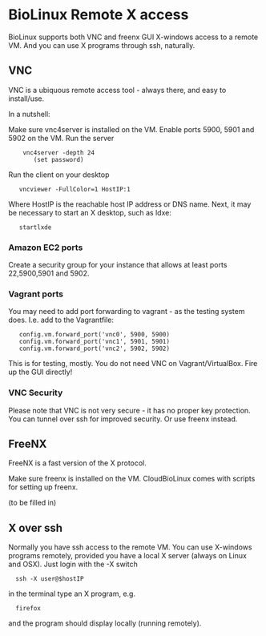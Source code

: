 # BioLinux Remote X access

BioLinux supports both VNC and freenx GUI X-windows access to a remote
VM. And you can use X programs through ssh, naturally.

## VNC

VNC is a ubiquous remote access tool - always there, and easy to install/use.

In a nutshell:

Make sure vnc4server is installed on the VM.  Enable ports 5900, 5901 and 5902
on the VM. Run the server

        vnc4server -depth 24
           (set password)

Run the client on your desktop

       vncviewer -FullColor=1 HostIP:1

Where HostIP is the reachable host IP address or DNS name. Next, it 
may be necessary to start an X desktop, such as ldxe:

       startlxde

### Amazon EC2 ports

Create a security group for your instance that allows at least ports 
22,5900,5901 and 5902.

### Vagrant ports

You may need to add port forwarding to vagrant - as the testing system
does. I.e. add to the Vagrantfile:

       config.vm.forward_port('vnc0', 5900, 5900)
       config.vm.forward_port('vnc1', 5901, 5901)
       config.vm.forward_port('vnc2', 5902, 5902)

This is for testing, mostly. You do not need VNC on Vagrant/VirtualBox. Fire up
the GUI directly!

### VNC Security

Please note that VNC is not very secure - it has no proper key protection. You
can tunnel over ssh for improved security. Or use freenx instead.

## FreeNX

FreeNX is a fast version of the X protocol.

Make sure freenx is installed on the VM. CloudBioLinux comes with scripts
for setting up freenx.

(to be filled in)

## X over ssh

Normally you have ssh access to the remote VM. You can use X-windows programs
remotely, provided you have a local X server (always on Linux and OSX). Just
login with the -X switch

      ssh -X user@$hostIP

in the terminal type an X program, e.g.

      firefox

and the program should display locally (running remotely).

